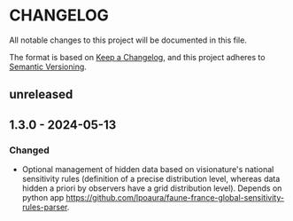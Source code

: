# CHANGELOG

All notable changes to this project will be documented in this file.

The format is based on [Keep a Changelog](https://keepachangelog.com/), and this project adheres to [Semantic Versioning](https://semver.org/).

<!-- ## Unreleased [{version_tag}](https://github.com/opengisch/qgis-plugin-ci/releases/tag/{version_tag}) - YYYY-MM-DD -->

## unreleased

## 1.3.0 - 2024-05-13

### Changed

* Optional management of hidden data based on visionature's national sensitivity rules (definition of a precise distribution level, whereas data hidden a priori by observers have a grid distribution level).
Depends on python app https://github.com/lpoaura/faune-france-global-sensitivity-rules-parser.
